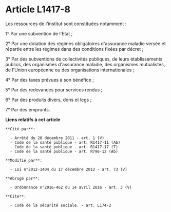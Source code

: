 # Article L1417-8

Les ressources de l'institut sont constituées notamment : 

1° Par une subvention de l'Etat ; 

2° Par une dotation des régimes obligatoires d'assurance maladie versée et répartie entre les régimes dans des conditions
fixées par décret ; 

3° Par des subventions de collectivités publiques, de leurs établissements publics, des organismes d'assurance maladie, des
organismes mutualistes, de l'Union européenne ou des organisations internationales ; 

4° Par des taxes prévues à son bénéfice ; 

5° Par des redevances pour services rendus ; 

6° Par des produits divers, dons et legs ; 

7° Par des emprunts.

**Liens relatifs à cet article**

	**Cité par**:

	  - Arrêté du 28 décembre 2011 - art. 1 (V)
	  - Code de la santé publique - art. R1417-11 (Ab)
	  - Code de la santé publique - art. R1417-17 (T)
	  - Code de la santé publique - art. R796-12 (Ab)

	**Modifié par**:

	  - Loi n°2012-1404 du 17 décembre 2012 - art. 73 (V)

	**Abrogé par**:

	  - Ordonnance n°2016-462 du 14 avril 2016 - art. 3 (V)

	**Cite**:

	  - Code de la sécurité sociale. - art. L174-2
